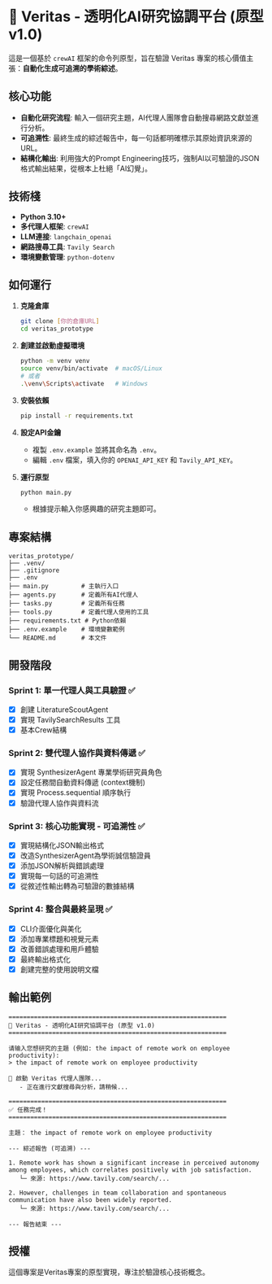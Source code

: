 # 🔬 Veritas - 透明化AI研究協調平台 (原型 v1.0)

這是一個基於 `crewAI` 框架的命令列原型，旨在驗證 Veritas 專案的核心價值主張：**自動化生成可追溯的學術綜述**。

## 核心功能

- **自動化研究流程**: 輸入一個研究主題，AI代理人團隊會自動搜尋網路文獻並進行分析。
- **可追溯性**: 最終生成的綜述報告中，每一句話都明確標示其原始資訊來源的URL。
- **結構化輸出**: 利用強大的Prompt Engineering技巧，強制AI以可驗證的JSON格式輸出結果，從根本上杜絕「AI幻覺」。

## 技術棧

- **Python 3.10+**
- **多代理人框架**: `crewAI`
- **LLM連接**: `langchain_openai`
- **網路搜尋工具**: `Tavily Search`
- **環境變數管理**: `python-dotenv`

## 如何運行

1.  **克隆倉庫**
    ```bash
    git clone [你的倉庫URL]
    cd veritas_prototype
    ```

2.  **創建並啟動虛擬環境**
    ```bash
    python -m venv venv
    source venv/bin/activate  # macOS/Linux
    # 或者
    .\venv\Scripts\activate   # Windows
    ```

3.  **安裝依賴**
    ```bash
    pip install -r requirements.txt
    ```

4.  **設定API金鑰**
    - 複製 `.env.example` 並將其命名為 `.env`。
    - 編輯 `.env` 檔案，填入你的 `OPENAI_API_KEY` 和 `Tavily_API_KEY`。

5.  **運行原型**
    ```bash
    python main.py
    ```
    - 根據提示輸入你感興趣的研究主題即可。

## 專案結構

```
veritas_prototype/
├── .venv/
├── .gitignore
├── .env
├── main.py         # 主執行入口
├── agents.py       # 定義所有AI代理人
├── tasks.py        # 定義所有任務
├── tools.py        # 定義代理人使用的工具
├── requirements.txt # Python依賴
├── .env.example    # 環境變數範例
└── README.md       # 本文件
```

## 開發階段

### Sprint 1: 單一代理人與工具驗證 ✅
- [x] 創建 LiteratureScoutAgent
- [x] 實現 TavilySearchResults 工具
- [x] 基本Crew結構

### Sprint 2: 雙代理人協作與資料傳遞 ✅
- [x] 實現 SynthesizerAgent 專業學術研究員角色
- [x] 設定任務間自動資料傳遞 (context機制)
- [x] 實現 Process.sequential 順序執行
- [x] 驗證代理人協作與資料流

### Sprint 3: 核心功能實現 - 可追溯性 ✅
- [x] 實現結構化JSON輸出格式
- [x] 改造SynthesizerAgent為學術誠信驗證員
- [x] 添加JSON解析與錯誤處理
- [x] 實現每一句話的可追溯性
- [x] 從敘述性輸出轉為可驗證的數據結構

### Sprint 4: 整合與最終呈現 ✅
- [x] CLI介面優化與美化
- [x] 添加專業標題和視覺元素
- [x] 改善錯誤處理和用戶體驗
- [x] 最終輸出格式化
- [x] 創建完整的使用說明文檔

## 輸出範例

```
============================================================
🔬 Veritas - 透明化AI研究協調平台 (原型 v1.0)
============================================================

请输入您想研究的主題 (例如: the impact of remote work on employee productivity):
> the impact of remote work on employee productivity

🚀 啟動 Veritas 代理人團隊...
   - 正在進行文獻搜尋與分析，請稍候...

============================================================
✅ 任務完成！
============================================================

主題： the impact of remote work on employee productivity

--- 綜述報告 (可追溯) ---

1. Remote work has shown a significant increase in perceived autonomy among employees, which correlates positively with job satisfaction.
   └─ 來源: https://www.tavily.com/search/...

2. However, challenges in team collaboration and spontaneous communication have also been widely reported.
   └─ 來源: https://www.tavily.com/search/...

--- 報告結束 ---
```

## 授權

這個專案是Veritas專案的原型實現，專注於驗證核心技術概念。
